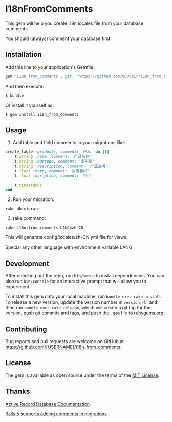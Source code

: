 # I18nFromComments

This gem will help you create i18n locales file from your database comments.

You should (always) comment your database first.

## Installation

Add this line to your application's Gemfile:

```ruby
gem 'i18n_from_comments', git: 'https://github.com/0000sir/i18n_from_comments.git'
```

And then execute:

    $ bundle

Or install it yourself as:

    $ gem install i18n_from_comments

## Usage

1. Add table and field comments in your migrations like:
```ruby
create_table :products, comment: '产品' do |t|
    t.string :name, comment: '产品名称'
    t.string :barcode, comment: '条形码'
    t.string :description, comment: '产品说明'
    t.float :msrp, comment: '最高售价'
    t.float :our_price, comment: '售价'

    t.timestamps
end
```

2. Run your migration.
```shell
rake db:migrate
```

3. rake command:

```shell
rake i18n:from_comments LANG=zh-CN
```

This will generate config/locales/zh-CN.yml file for views.

Special any other language with environment variable LANG

## Development

After checking out the repo, run `bin/setup` to install dependencies. You can also run `bin/console` for an interactive prompt that will allow you to experiment.

To install this gem onto your local machine, run `bundle exec rake install`. To release a new version, update the version number in `version.rb`, and then run `bundle exec rake release`, which will create a git tag for the version, push git commits and tags, and push the `.gem` file to [rubygems.org](https://rubygems.org).

## Contributing

Bug reports and pull requests are welcome on GitHub at https://github.com/[USERNAME]/i18n_from_comments.

## License

The gem is available as open source under the terms of the [MIT License](https://opensource.org/licenses/MIT).

## Thanks
[Active Record Database Documentation](https://www.mayerdan.com/ruby/2017/11/12/active-record-documentation-in-rails)

[Rails 5 supports adding comments in migrations](https://blog.bigbinary.com/2016/06/21/rails-5-supports-adding-comments-migrations.html)